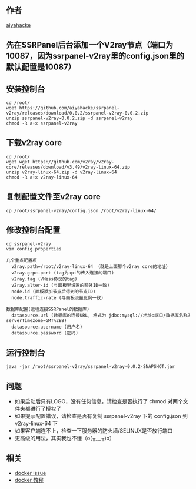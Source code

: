 ## 作者
[aiyahacke](https://github.com/aiyahacke)

## 先在SSRPanel后台添加一个V2ray节点（端口为10087，因为ssrpanel-v2ray里的config.json里的默认配置是10087）
## 安装控制台
```
cd /root/
wget https://github.com/aiyahacke/ssrpanel-v2ray/releases/download/0.0.2/ssrpanel-v2ray-0.0.2.zip
unzip ssrpanel-v2ray-0.0.2.zip -d ssrpanel-v2ray
chmod -R a+x ssrpanel-v2ray
```

## 下载v2ray core
```
cd /root/
wget wget https://github.com/v2ray/v2ray-core/releases/download/v3.49/v2ray-linux-64.zip
unzip v2ray-linux-64.zip -d v2ray-linux-64
chmod -R a+x v2ray-linux-64
```

## 复制配置文件至v2ray core
```
cp /root/ssrpanel-v2ray/config.json /root/v2ray-linux-64/
```

## 修改控制台配置
```
cd ssrpanel-v2ray
vim config.properties

几个重点配置项
  v2ray.path=/root/v2ray-linux-64 （就是上面那个v2ray core的地址）
  v2ray.grpc.port (tag为api的传入连接的端口)
  v2ray.tag (VMess协议的tag)
  v2ray.alter-id (与面板里设置的额外ID一致)
  node.id (面板添加节点后得到的节点ID)
  node.traffic-rate (与面板流量比例一致)

数据库配置(远程连接SSRPanel的数据库)
  datasource.url (数据库的连接URL, 格式为 jdbc:mysql://地址:端口/数据库名称?serverTimezone=GMT%2B8)
  datasource.username (用户名)
  datasource.password (密码)
```

## 运行控制台
```
java -jar /root/ssrpanel-v2ray/ssrpanel-v2ray-0.0.2-SNAPSHOT.jar
```

## 问题
 - 如果启动后只有LOGO，没有任何信息，请检查是否执行了 chmod 对两个文件夹都进行了授权了
 - 如果提示配置错误，请检查是否有复制 ssrpanel-v2ray 下的 config.json 到 v2ray-linux-64 下
 - 如果客户端连不上，检查一下服务器的防火墙/SELINUX是否放行端口
 - 更高级的用法，其实我也不懂（o(╥﹏╥)o）

## 相关
- [docker issue](https://github.com/ssrpanel/SSRPanel/issues/1050)
- [docker 教程](https://bfv.tw/index.php/2018/10/30/%E6%90%AD%E5%BB%BA-ssrpanel-v2ray-docker/)
